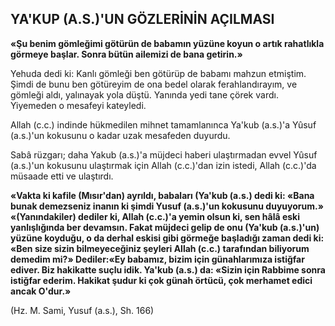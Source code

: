 ## YA'KUP (A.S.)'UN GÖZLERİNİN AÇILMASI

**«Şu benim gömleğimi götürün de babamın yüzüne koyun o artık rahatlıkla görmeye baş­lar. Sonra bütün ailemizi de bana getirin.»**

Yehuda dedi ki: Kanlı gömleği ben götürüp de babamı mahzun etmiştim. Şimdi de bunu ben götüreyim de ona bedel olarak ferahlandırayım, ve gömleği aldı, yalınayak yola düştü. Yanında yedi tane çörek vardı. Yiyemeden o mesafeyi kateyledi.

Allah (c.c.) indinde hükmedilen mihnet ta­mamlanınca Ya'kub (a.s.)'a Yûsuf (a.s.)'un ko­kusunu o kadar uzak mesafeden duyurdu.

Sabâ rüzgarı; daha Yakub (a.s.)'a müjdeci haberi ulaştırmadan evvel Yûsuf (a.s.)'un koku­sunu ulaştırmak için Allah (c.c.)'dan izin iste­di, Allah (c.c.)'da müsaade etti ve ulaştırdı.

**«Vakta ki kafile (Mısır'dan) ayrıldı, baba­ları (Ya'kub (a.s.) dedi ki: «Bana bunak demez­seniz inanın ki şimdi Yusuf (a.s.)'un kokusunu duyuyorum.»** **«(Yanındakiler) dediler ki, Allah (c.c.)'a yemin olsun ki, sen hâlâ eski yanlışlığın­da ber devamsın. Fakat müjdeci gelip de onu (Ya'kub (a.s.)'un) yüzüne koyduğu, o da derhal eskisi gibi görmeğe başladığı zaman dedi ki: «Ben size sizin bilmeyeceğiniz şeyleri Allah (c.c.) tarafından biliyorum demedim mi?» Dediler:«Ey babamız, bizim için günahlarımıza istiğfar ediver. Biz hakikatte suçlu idik. Ya'kub (a.s.) da: «Sizin için Rabbime sonra istiğfar ederim. Hakikat şudur ki çok günah örtücü, çok merhamet edici ancak O'dur.»**

(Hz. M. Sami, Yusuf (a.s.), Sh. 166)

